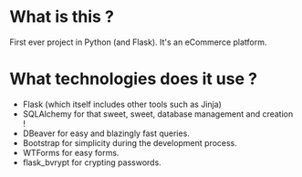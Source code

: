 # What is this ?

First ever project in Python (and Flask). It's an eCommerce platform.

# What technologies does it use ?

- Flask (which itself includes other tools such as Jinja)
- SQLAlchemy for that sweet, sweet, database management and creation !
- DBeaver for easy and blazingly fast queries.
- Bootstrap for simplicity during the development process.
- WTForms for easy forms.
- flask_bvrypt for crypting passwords.

